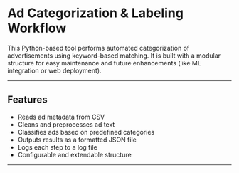 #  Ad Categorization & Labeling Workflow

This Python-based tool performs automated categorization of advertisements using keyword-based matching. It is built with a modular structure for easy maintenance and future enhancements (like ML integration or web deployment).

---

## Features

-  Reads ad metadata from CSV
- Cleans and preprocesses ad text
- Classifies ads based on predefined categories
- Outputs results as a formatted JSON file
- Logs each step to a log file
- Configurable and extendable structure

---



